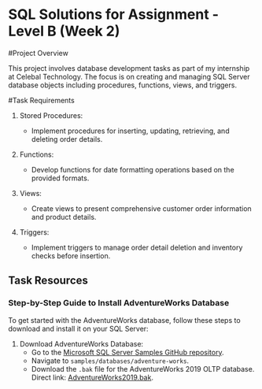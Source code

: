 # SQL Solutions for Assignment - Level B (Week 2)

#Project Overview

This project involves database development tasks as part of my internship at Celebal Technology. The focus is on creating and managing SQL Server database objects including procedures, functions, views, and triggers.

 #Task Requirements

1. Stored Procedures:
   - Implement procedures for inserting, updating, retrieving, and deleting order details.

2. Functions:
   - Develop functions for date formatting operations based on the provided formats.

3. Views:
   - Create views to present comprehensive customer order information and product details.

4. Triggers:
   - Implement triggers to manage order detail deletion and inventory checks before insertion.

## Task Resources
### Step-by-Step Guide to Install AdventureWorks Database

To get started with the AdventureWorks database, follow these steps to download and install it on your SQL Server:

1. Download AdventureWorks Database:
   - Go to the [Microsoft SQL Server Samples GitHub repository](https://github.com/microsoft/sql-server-samples).
   - Navigate to `samples/databases/adventure-works`.
   - Download the `.bak` file for the AdventureWorks 2019 OLTP database. Direct link: [AdventureWorks2019.bak](https://github.com/microsoft/sql-server-samples/releases/download/adventureworks/AdventureWorks2019.bak).

  
